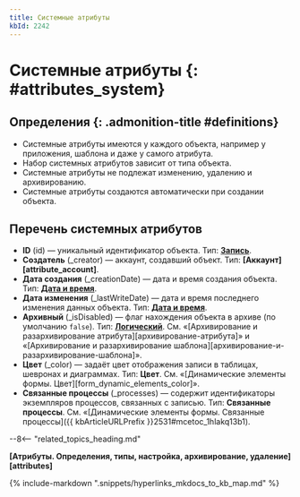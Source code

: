 ```yaml
---
title: Системные атрибуты
kbId: 2242
---
```


# Системные атрибуты {: #attributes_system}

<div class="admonition question" markdown="block">

## Определения {: .admonition-title #definitions}

- Системные атрибуты имеются у каждого объекта, например у приложения, шаблона и даже у самого атрибута.
- Набор системных атрибутов зависит от типа объекта.
- Системные атрибуты не подлежат изменению, удалению и архивированию.
- Системные атрибуты создаются автоматически при создании объекта.

</div>

## Перечень системных атрибутов

- **ID** (id) — уникальный идентификатор объекта. Тип: **[Запись](attribute_record.md)**.
- **Создатель** (_creator) — аккаунт, создавший объект. Тип: **[Аккаунт][attribute_account]**.
- **Дата создания** (_creationDate) — дата и время создания объекта. Тип: **[Дата и время](attribute_date_time.md)**.
- **Дата изменения** (_lastWriteDate) — дата и время последнего изменения данных объекта. Тип: **[Дата и время](attribute_date_time.md)**.
- **Архивный** (_isDisabled) — флаг нахождения объекта в архиве (по умолчанию `false`). Тип: **[Логический](attribute_boolean.md)**. См. «[Архивирование и разархивирование атрибута][архивирование-атрибута]» и «[Архивирование и разархивирование шаблона][архивирование-и-разархивирование-шаблона]».
- **Цвет** (_color) — задаёт цвет отображения записи в таблицах, шевронах и диаграммах. Тип: **Цвет**. См. «[Динамические элементы формы. Цвет][form_dynamic_elements_color]».
- **Связанные процессы** (_processes) — содержит идентификаторы экземпляров процессов, связанных с записью. Тип: **Связанные процессы**. См. «[Динамические элементы формы. Связанные процессы]({{ kbArticleURLPrefix }}2531#mcetoc_1hlakq13b1).

--8<-- "related_topics_heading.md"

**[Атрибуты. Определения, типы, настройка, архивирование, удаление][attributes]**

{%
include-markdown ".snippets/hyperlinks_mkdocs_to_kb_map.md"
%}
